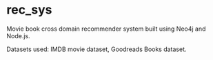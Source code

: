 # rec_sys

Movie book cross domain recommender system built using Neo4j and Node.js.

Datasets used: IMDB movie dataset, Goodreads Books dataset.
